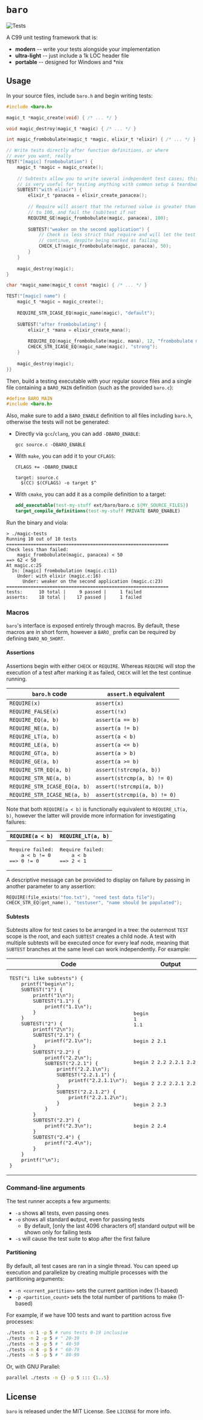 # `baro`

![Tests](https://github.com/branw/baro/workflows/CMake/badge.svg)

A C99 unit testing framework that is:

- **modern** -- write your tests alongside your implementation
- **ultra-light** -- just include a 1k LOC header file
- **portable** -- designed for Windows and *nix

## Usage

In your source files, include `baro.h` and begin writing tests:

```c
#include <baro.h>

magic_t *magic_create(void) { /* ... */ }

void magic_destroy(magic_t *magic) { /* ... */ }

int magic_frombobulate(magic_t *magic, elixir_t *elixir) { /* ... */ }

// Write tests directly after function definitions, or where
// ever you want, really
TEST("[magic] frombobulation") {
    magic_t *magic = magic_create();
  
    // Subtests allow you to write several independent test cases; this
    // is very useful for testing anything with common setup & teardown
    SUBTEST("with elixir") {
        elixir_t *panacea = elixir_create_panacea();
          
        // Require will assert that the returned value is greater than or equal
        // to 100, and fail the (sub)test if not
        REQUIRE_GE(magic_frombobulate(magic, panacea), 100);
        
        SUBTEST("weaker on the second application") {
            // Check is less strict that require and will let the test case
            // continue, despite being marked as failing
            CHECK_LT(magic_frombobulate(magic, panacea), 50);
        }
    }
    
    magic_destroy(magic);
}

char *magic_name(magic_t const *magic) { /* ... */ }

TEST("[magic] name") {
    magic_t *magic = magic_create();
    
    REQUIRE_STR_ICASE_EQ(magic_name(magic), "default");
    
    SUBTEST("after frombobulating") {
        elixir_t *mana = elixir_create_mana();
        
        REQUIRE_EQ(magic_frombobulate(magic, mana), 12, "frombobulate must be 12");
        CHECK_STR_ICASE_EQ(magic_name(magic), "strong");
    }
    
    magic_destroy(magic);
}}
```

Then, build a testing executable with your regular source files and a single
file containing a `BARO_MAIN` definition (such as the provided `baro.c`):

```c
#define BARO_MAIN
#include <baro.h>
```

Also, make sure to add a `BARO_ENABLE` definition to all files including
`baro.h`, otherwise the tests will not be generated:
- Directly via `gcc`/`clang`, you can add `-DBARO_ENABLE`:
  ```
  gcc source.c -DBARO_ENABLE
  ```
- With `make`, you can add it to your `CFLAGS`:
  ```plain
  CFLAGS += -DBARO_ENABLE

  target: source.c
    $(CC) $(CFLAGS) -o target $^
  ```
- With `cmake`, you can add it as a compile definition to a target:
  ```cmake
  add_executable(test-my-stuff ext/baro/baro.c ${MY_SOURCE_FILES})
  target_compile_definitions(test-my-stuff PRIVATE BARO_ENABLE)
  ```

Run the binary and viola:

```plain
> ./magic-tests
Running 10 out of 10 tests
============================================================
Check less than failed:
    magic_frombobulate(magic, panacea) < 50
==> 62 < 50
At magic.c:25
  In: [magic] frombobulation (magic.c:11)
    Under: with elixir (magic.c:16)
      Under: weaker on the second application (magic.c:23)
============================================================
tests:      10 total |     9 passed |     1 failed
asserts:    18 total |    17 passed |     1 failed
```

### Macros

`baro`'s interface is exposed entirely through macros. By default, these macros
are in short form, however a `BARO_` prefix can be required by defining
`BARO_NO_SHORT`.

#### Assertions

Assertions begin with either `CHECK` or `REQUIRE`. Whereas `REQUIRE` will stop
the execution of a test after marking it as failed, `CHECK` will let the test
continue running.

|`baro.h` code|`assert.h` equivalent|
|----|----------|
|`REQUIRE(x)`|`assert(x)`|
|`REQUIRE_FALSE(x)`|`assert(!x)`|
|`REQUIRE_EQ(a, b)`|`assert(a == b)`|
|`REQUIRE_NE(a, b)`|`assert(a != b)`|
|`REQUIRE_LT(a, b)`|`assert(a < b)`|
|`REQUIRE_LE(a, b)`|`assert(a <= b)`|
|`REQUIRE_GT(a, b)`|`assert(a > b)`|
|`REQUIRE_GE(a, b)`|`assert(a >= b)`|
|`REQUIRE_STR_EQ(a, b)`|`assert(!strcmp(a, b))`|
|`REQUIRE_STR_NE(a, b)`|`assert(strcmp(a, b) != 0)`|
|`REQUIRE_STR_ICASE_EQ(a, b)`|`assert(!strcmpi(a, b))`|
|`REQUIRE_STR_ICASE_NE(a, b)`|`assert(strcmpi(a, b) != 0)`|

Note that both `REQUIRE(a < b)` is functionally equivalent to
`REQUIRE_LT(a, b)`, however the latter will provide more information for
investigating failures:

<table><thead><tr>
<th><code>REQUIRE(a < b)</code></th>
<th><code>REQUIRE_LT(a, b)</code></th>
</tr></thead><tbody><tr>
<td><pre>Require failed:
    a < b != 0
==> 0 != 0</pre></td>
<td><pre>Require failed:
    a < b
==> 2 < 1</pre></td>
</tr></tbody></table>

A descriptive message can be provided to display on failure by passing in
another parameter to any assertion:

```c
REQUIRE(file_exists("foo.txt"), "need test data file");
CHECK_STR_EQ(get_name(), "testuser", "name should be populated");
```

#### Subtests

Subtests allow for test cases to be arranged in a tree: the outermost `TEST`
scope is the root, and each `SUBTEST` creates a child node. A test with
multiple subtests will be executed once for every leaf node, meaning that
`SUBTEST` branches at the same level can work independently. For example:

<table><thead><tr>
<th>Code</th>
<th>Output</th>
</tr></thead><tbody><tr>
<td><pre>TEST("i like subtests") {
    printf("begin\n");
    SUBTEST("1") {
        printf("1\n");
        SUBTEST("1.1") {
            printf("1.1\n");
        }
    }
    SUBTEST("2") {
        printf("2\n");
        SUBTEST("2.1") {
            printf("2.1\n");
        }
        SUBTEST("2.2") {
            printf("2.2\n");
            SUBTEST("2.2.1") {
                printf("2.2.1\n");
                SUBTEST("2.2.1.1") {
                    printf("2.2.1.1\n");
                }
                SUBTEST("2.2.1.2") {
                    printf("2.2.1.2\n");
                }
            }
        }
        SUBTEST("2.3") {
            printf("2.3\n");
        }
        SUBTEST("2.4") {
            printf("2.4\n");
        }
    }
    printf("\n");
}</pre></td>
<td><pre>begin
1
1.1

begin
2
2.1

begin
2
2.2
2.2.1
2.2.1.1

begin
2
2.2
2.2.1
2.2.1.2

begin
2
2.3

begin
2
2.4</pre></td>
</tr></tbody></table>

### Command-line arguments

The test runner accepts a few arguments:

- `-a` shows **a**ll tests, even passing ones
- `-o` shows all standard **o**utput, even for passing tests
  - By default, [only the last 4096 characters of] standard output will be
    shown only for failing tests
- `-s` will cause the test suite to **s**top after the first failure

#### Partitioning

By default, all test cases are ran in a single thread. You can speed up
execution and parallelize by creating multiple processes with the partitioning
arguments:

- `-n <current_partition>` sets the current partition index (1-based)
- `-p <partition_count>` sets the total number of partitions to make (1-based)

For example, if we have 100 tests and want to partition across five processes:
```bash
./tests -n 1 -p 5 # runs tests 0-19 inclusive
./tests -n 2 -p 5 # " 20-39
./tests -n 3 -p 5 # " 40-59
./tests -n 4 -p 5 # " 60-79
./tests -n 5 -p 5 # " 80-99
```

Or, with GNU Parallel:

```bash
parallel ./tests -n {} -p 5 ::: {1..5}
```

## License

`baro` is released under the MIT License. See `LICENSE` for more info.
